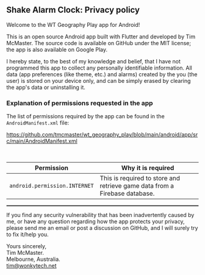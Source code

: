 ## Shake Alarm Clock: Privacy policy

Welcome to the WT Geography Play app for Android!

This is an open source Android app built with Flutter and developed by Tim McMaster. 
The source code is available on GitHub under the MIT license; the app is also available on Google Play.

I hereby state, to the best of my knowledge and belief, that I have not programmed this app to collect any personally identifiable information. 
All data (app preferences (like theme, etc.) and alarms) created by the you (the user) is stored on your device only, and can be simply erased by clearing the app's data or uninstalling it.

### Explanation of permissions requested in the app

The list of permissions required by the app can be found in the `AndroidManifest.xml` file:

https://github.com/tmcmaster/wt_geography_play/blob/main/android/app/src/main/AndroidManifest.xml

<br/>

| Permission | Why it is required                                                                                                                                                                                                                                                                                                                                                                                                                                                                                                    |
| :---: |-----------------------------------------------------------------------------------------------------------------------------------------------------------------------------------------------------------------------------------------------------------------------------------------------------------------------------------------------------------------------------------------------------------------------------------------------------------------------------------------------------------------------|
| `android.permission.INTERNET` | This is required to store and retrieve game data from a Firebase database.                                                                                                                                                                                                                                                                                                                                                                                                                                            |

 <hr style="border:1px solid gray">

If you find any security vulnerability that has been inadvertently caused by me, 
or have any question regarding how the app protects your privacy, 
please send me an email or post a discussion on GitHub, and I will surely try to fix it/help you.

Yours sincerely,  
Tim McMaster.  
Melbourne, Australia.  
tim@wonkytech.net